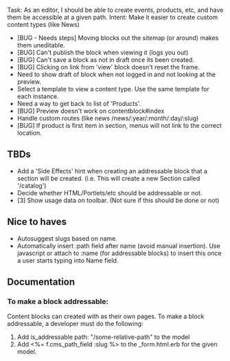 Task: As an editor, I should be able to create events, products, etc, and have them be accessible at a given path.
Intent: Make it easier to create custom content types (like News)

* [BUG - Needs steps] Moving blocks out the sitemap (or around) makes them uneditable.
* [BUG] Can't publish the block when viewing it (logs you out)
* [BUG] Can't save a block as not in draft once its been created.
* [BUG] Clicking on link from 'view' block doesn't reset the frame.
* Need to show draft of block when not logged in and not looking at the preview.
* Select a template to view a content type. Use the same template for each instance.
* Need a way to get back to list of 'Products'.
* [BUG] Preview doesn't work on contentblock#index
* Handle custom routes (like news /news/:year/:month/:day/:slug)
* [BUG] If product is first item in section, menus will not link to the correct location.

## TBDs

* Add a 'Side Effects' hint when creating an addressable block that a section will be created. (i.e. This will create a new Section called '/catalog')
* Decide whether HTML/Portlets/etc should be addressable or not.
* [3] Show usage data on toolbar. (Not sure if this should be done or not)

## Nice to haves

* Autosuggest slugs based on name.
* Automatically insert :path field after name (avoid manual insertion). Use javascript or attach to :name (for addressable blocks) to insert this once a user starts typing into Name field.

## Documentation

### To make a block addressable:

Content blocks can created with as their own pages. To make a block addressable, a developer must do the following:

1. Add is_addressable path: "/some-relative-path" to the model
2. Add <%= f.cms_path_field :slug %> to the _form.html.erb for the given model.